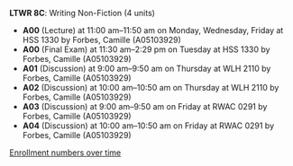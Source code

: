 **LTWR 8C**: Writing Non-Fiction (4 units)

- **A00** (Lecture) at 11:00 am–11:50 am on Monday, Wednesday, Friday at HSS 1330 by Forbes, Camille (A05103929)
- **A00** (Final Exam) at 11:30 am–2:29 pm on Tuesday at HSS 1330 by Forbes, Camille (A05103929)
- **A01** (Discussion) at 9:00 am–9:50 am on Thursday at WLH 2110 by Forbes, Camille (A05103929)
- **A02** (Discussion) at 10:00 am–10:50 am on Thursday at WLH 2110 by Forbes, Camille (A05103929)
- **A03** (Discussion) at 9:00 am–9:50 am on Friday at RWAC 0291 by Forbes, Camille (A05103929)
- **A04** (Discussion) at 10:00 am–10:50 am on Friday at RWAC 0291 by Forbes, Camille (A05103929)

[Enrollment numbers over time](./LTWR8C.tsv)
